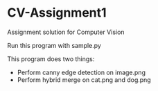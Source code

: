 # CV-Assignment1

Assignment solution for Computer Vision

Run this program with sample.py

This program does two things:
* Perform canny edge detection on image.png
* Perform hybrid merge on cat.png and dog.png 
